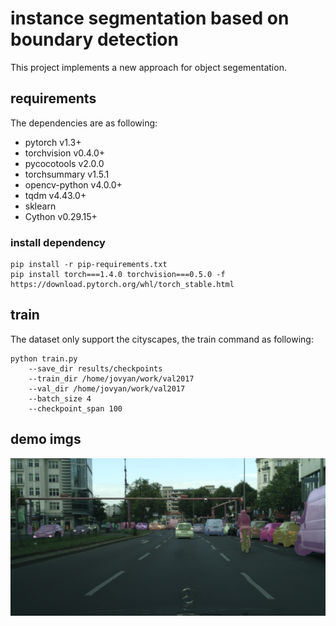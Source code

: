 # instance segmentation based on boundary detection
This project implements a new approach for object segementation.
## requirements
The dependencies are as following:
* pytorch v1.3+
* torchvision v0.4.0+
* pycocotools v2.0.0
* torchsummary v1.5.1
* opencv-python v4.0.0+
* tqdm v4.43.0+
* sklearn
* Cython v0.29.15+
### install dependency
```shell script
pip install -r pip-requirements.txt
pip install torch===1.4.0 torchvision===0.5.0 -f https://download.pytorch.org/whl/torch_stable.html
```
## train
The dataset only support the cityscapes, the train command as following:
```shell script
python train.py 
    --save_dir results/checkpoints  
    --train_dir /home/jovyan/work/val2017  
    --val_dir /home/jovyan/work/val2017 
    --batch_size 4  
    --checkpoint_span 100
```

## demo imgs
![](./docs/berlin_000010_000019_leftImg8bit.png)
